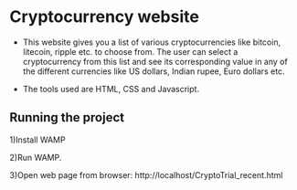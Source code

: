 # Cryptocurrency website
- This website gives you a list of various cryptocurrencies like bitcoin, litecoin, ripple etc. to choose from. The user can select a cryptocurrency from this list and see its corresponding value in any of the different currencies like US dollars, Indian rupee, Euro dollars etc. 

- The tools used are HTML, CSS and Javascript. 

## Running the project

1)Install WAMP

2)Run WAMP.

3)Open web page from browser: http://localhost/CryptoTrial_recent.html

